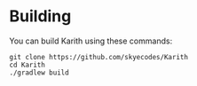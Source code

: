 # Building

You can build Karith using these commands:

```shell
git clone https://github.com/skyecodes/Karith
cd Karith
./gradlew build
```
